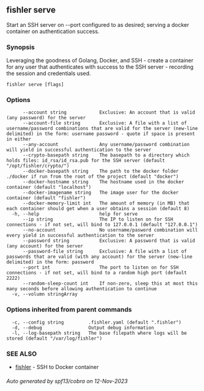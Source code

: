 ## fishler serve

Start an SSH server on --port configured to as desired; serving a docker container on authentication success.

### Synopsis

Leveraging the goodness of Golang, Docker, and SSH - create a container for any user that authenticates with success to the SSH server - recording the session and credentials used.

```
fishler serve [flags]
```

### Options

```
      --account string            Exclusive: An account that is valid (any password) for the server
      --account-file string       Exclusive: A file with a list of username/password combinations that are valid for the server (new-line delimited) in the form: username password - quote if space is present in either
      --any-account               Any username/password combination will yield in successful authentication to the server
      --crypto-basepath string    The basepath to a directory which holds files: id_rsa/id_rsa.pub for the SSH server (default "/opt/fishler/crypto/")
      --docker-basepath string    The path to the docker folder ./docker if run from the root of the project (default "docker")
      --docker-hostname string    The hostname used in the docker container (default "localhost")
      --docker-imagename string   The image user for the docker container (default "fishler")
      --docker-memory-limit int   The amount of memory (in MB) that each container should get when a user obtains a session (default 8)
  -h, --help                      help for serve
      --ip string                 The IP to listen on for SSH connections - if not set, will bind to 127.0.0.1 (default "127.0.0.1")
      --no-account                No username/pasword combination will every yield in successful authentication to the server
      --password string           Exclusive: A password that is valid (any account) for the server
      --password-file string      Exclusive: A file with a list of passwords that are valid (with any account) for the server (new-line delimited) in the form: password
      --port int                  The port to listen on for SSH connections - if not set, will bind to a random high port (default 2222)
      --random-sleep-count int    If non-zero, sleep this at most this many seconds before allowing authentication to continue
  -v, --volumn stringArray        
```

### Options inherited from parent commands

```
  -c, --config string         .fishler.yaml (default ".fishler")
  -d, --debug                 Output debug information
  -l, --log-basepath string   The base filepath where logs will be stored (default "/var/log/fishler")
```

### SEE ALSO

* [fishler](fishler.md)	 - SSH to Docker container

###### Auto generated by spf13/cobra on 12-Nov-2023
